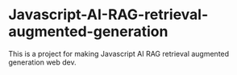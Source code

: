 # Javascript-AI-RAG-retrieval-augmented-generation
This is a project for making Javascript AI RAG retrieval augmented generation web dev.
